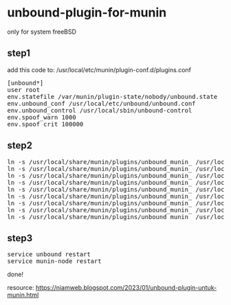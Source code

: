 # unbound-plugin-for-munin

only for system freeBSD

<h2>step1</h2>

add this code to: /usr/local/etc/munin/plugin-conf.d/plugins.conf

<pre>
[unbound*]
user root
env.statefile /var/munin/plugin-state/nobody/unbound.state
env.unbound_conf /usr/local/etc/unbound/unbound.conf
env.unbound_control /usr/local/sbin/unbound-control
env.spoof_warn 1000
env.spoof_crit 100000
</pre>


<h2>step2</h2>

<pre>
ln -s /usr/local/share/munin/plugins/unbound_munin_ /usr/local/etc/munin/plugins/unbound_munin_by_class
ln -s /usr/local/share/munin/plugins/unbound_munin_ /usr/local/etc/munin/plugins/unbound_munin_by_flags
ln -s /usr/local/share/munin/plugins/unbound_munin_ /usr/local/etc/munin/plugins/unbound_munin_by_opcode
ln -s /usr/local/share/munin/plugins/unbound_munin_ /usr/local/etc/munin/plugins/unbound_munin_by_rcode
ln -s /usr/local/share/munin/plugins/unbound_munin_ /usr/local/etc/munin/plugins/unbound_munin_by_type
ln -s /usr/local/share/munin/plugins/unbound_munin_ /usr/local/etc/munin/plugins/unbound_munin_histogram
ln -s /usr/local/share/munin/plugins/unbound_munin_ /usr/local/etc/munin/plugins/unbound_munin_memory
ln -s /usr/local/share/munin/plugins/unbound_munin_ /usr/local/etc/munin/plugins/unbound_munin_queue
ln -s /usr/local/share/munin/plugins/unbound_munin_ /usr/local/etc/munin/plugins/unbound_munin_hits
</pre>

<h2>step3</h2>

<pre>
service unbound restart
service munin-node restart
</pre>

done!

resource: https://niamweb.blogspot.com/2023/01/unbound-plugin-untuk-munin.html
